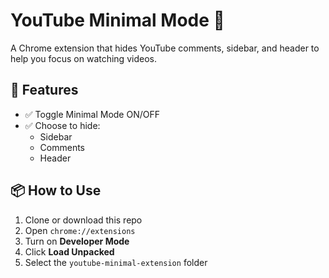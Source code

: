 # YouTube Minimal Mode 🎯

A Chrome extension that hides YouTube comments, sidebar, and header to help you focus on watching videos.

## 🔧 Features
- ✅ Toggle Minimal Mode ON/OFF
- ✅ Choose to hide:
  - Sidebar
  - Comments
  - Header

## 📦 How to Use

1. Clone or download this repo
2. Open `chrome://extensions`
3. Turn on **Developer Mode**
4. Click **Load Unpacked**
5. Select the `youtube-minimal-extension` folder


